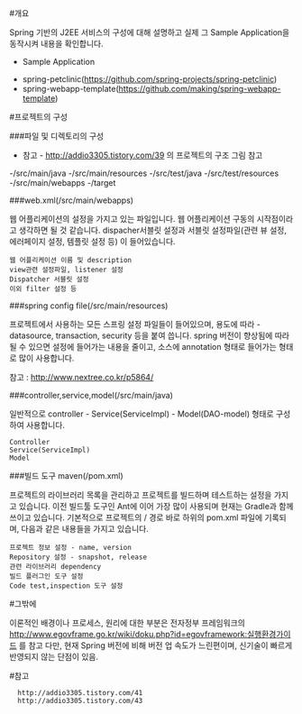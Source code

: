 #개요

Spring 기반의 J2EE 서비스의 구성에 대해 설명하고 실제 그 Sample Application을 동작시켜 내용을 확인합니다.

* Sample Application

- spring-petclinic(https://github.com/spring-projects/spring-petclinic)
- spring-webapp-template(https://github.com/making/spring-webapp-template)


#프로젝트의 구성

###파일 및 디렉토리의 구성

* 참고 - http://addio3305.tistory.com/39 의 프로젝트의 구조 그림 참고

-/src/main/java
-/src/main/resources
-/src/test/java
-/src/test/resources
-/src/main/webapps
-/target

###web.xml(/src/main/webapps)

웹 어플리케이션의 설정을 가지고 있는 파일입니다. 웹 어플리케이션 구동의 시작점이라고 생각하면 될 것 같습니다.
dispacher서블릿 설정과 서블릿 설정파일(관련 뷰 설정, 에러페이지 설정, 템플릿 설정 등)
이 들어있습니다.

    웹 어플리케이션 이름 및 description
    view관련 설정파일, listener 설정
    Dispatcher 서블릿 설정 
    이외 filter 설정 등

###spring config file(/src/main/resources)

프로젝트에서 사용하는 모든 스프링 설정 파일들이 들어있으며, 용도에 따라 -datasource, transaction, security 등을 붙여 씁니다. spring 버전이 향상됨에 따라 될 수 있으면 설정에 들어가는 내용을 줄이고, 소스에 annotation 형태로 들어가는 형태로 많이 사용합니다.

참고 : http://www.nextree.co.kr/p5864/


###controller,service,model(/src/main/java)

일반적으로 controller - Service(ServiceImpl) - Model(DAO-model) 형태로 구성하여 사용합니다.

    Controller 
    Service(ServiceImpl)
    Model 

###빌드 도구 maven(/pom.xml)

프로젝트의 라이브러리 목록을 관리하고 프로젝트를 빌드하며 테스트하는 설정을 가지고 있습니다. 이전 빌드툴 도구인 Ant에 이어 가장 많이 사용되며 현재는 Gradle과 함께 쓰이고 있습니다. 기본적으로 프로젝트의 / 경로 바로 하위의 pom.xml 파일에 기록되며, 다음과 같은 내용들을 가지고 있습니다.

    프로젝트 정보 설정 - name, version
    Repository 설정 - snapshot, release
    관련 라이브러리 dependency
    빌드 플러그인 도구 설정
    Code test,inspection 도구 설정


#그밖에

이론적인 배경이나 프로세스, 원리에 대한 부분은 전자정부 프레임워크의 http://www.egovframe.go.kr/wiki/doku.php?id=egovframework:실행환경가이드 를 참고
다만, 현재 Spring 버전에 비해 버전 업 속도가 느린편이며, 신기술이 빠르게 반영되지 않는 단점이 있음.

#참고 

      http://addio3305.tistory.com/41
      http://addio3305.tistory.com/43 
